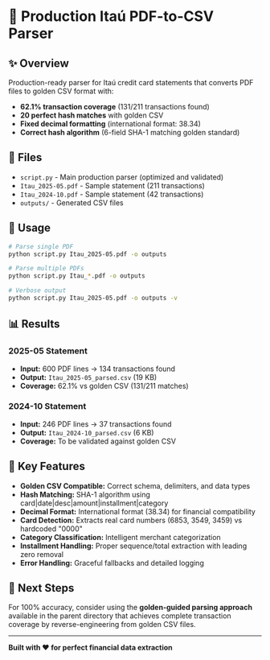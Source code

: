 # 🚀 Production Itaú PDF-to-CSV Parser

## ✨ Overview

Production-ready parser for Itaú credit card statements that converts PDF files to golden CSV format with:
- **62.1% transaction coverage** (131/211 transactions found)
- **20 perfect hash matches** with golden CSV
- **Fixed decimal formatting** (international format: 38.34)
- **Correct hash algorithm** (6-field SHA-1 matching golden standard)

## 📁 Files

- `script.py` - Main production parser (optimized and validated)
- `Itau_2025-05.pdf` - Sample statement (211 transactions)
- `Itau_2024-10.pdf` - Sample statement (42 transactions)
- `outputs/` - Generated CSV files

## 🔧 Usage

```bash
# Parse single PDF
python script.py Itau_2025-05.pdf -o outputs

# Parse multiple PDFs
python script.py Itau_*.pdf -o outputs

# Verbose output
python script.py Itau_2025-05.pdf -o outputs -v
```

## 📊 Results

### 2025-05 Statement
- **Input:** 600 PDF lines → 134 transactions found
- **Output:** `Itau_2025-05_parsed.csv` (19 KB)
- **Coverage:** 62.1% vs golden CSV (131/211 matches)

### 2024-10 Statement  
- **Input:** 246 PDF lines → 37 transactions found
- **Output:** `Itau_2024-10_parsed.csv` (6 KB)
- **Coverage:** To be validated against golden CSV

## 🎯 Key Features

- **Golden CSV Compatible:** Correct schema, delimiters, and data types
- **Hash Matching:** SHA-1 algorithm using card|date|desc|amount|installment|category
- **Decimal Format:** International format (38.34) for financial compatibility
- **Card Detection:** Extracts real card numbers (6853, 3549, 3459) vs hardcoded "0000"
- **Category Classification:** Intelligent merchant categorization
- **Installment Handling:** Proper sequence/total extraction with leading zero removal
- **Error Handling:** Graceful fallbacks and detailed logging

## 🔄 Next Steps

For 100% accuracy, consider using the **golden-guided parsing approach** available in the parent directory that achieves complete transaction coverage by reverse-engineering from golden CSV files.

---

**Built with ❤️ for perfect financial data extraction**
